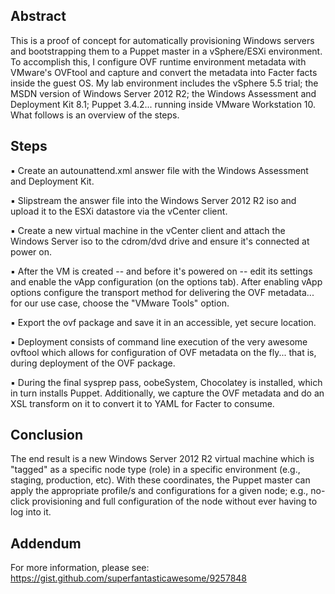Abstract
---------
This is a proof of concept for automatically provisioning Windows servers and bootstrapping them to a Puppet master in a vSphere/ESXi environment. To accomplish this, I configure OVF runtime environment metadata with VMware's OVFtool and capture and convert the metadata into Facter facts inside the guest OS. My lab environment includes the vSphere 5.5 trial; the MSDN version of Windows Server 2012 R2; the Windows Assessment and Deployment Kit 8.1;  Puppet 3.4.2... running inside VMware Workstation 10.  What follows is an overview of the steps.

Steps
---------

▪ Create an autounattend.xml answer file with the Windows Assessment and Deployment Kit. 

▪ Slipstream the answer file into the Windows Server 2012 R2 iso and upload it to the ESXi datastore via the vCenter client.

▪ Create a new virtual machine in the vCenter client and attach the Windows Server iso to the cdrom/dvd drive and ensure it's connected at power on.

▪ After the VM is created -- and before it's powered on -- edit its settings and enable the vApp configuration (on the options tab). After enabling vApp options configure the transport method for delivering the OVF metadata... for our use case, choose the "VMware Tools" option.  

▪ Export the ovf package and save it in an accessible, yet secure location.

▪ Deployment consists of command line execution of the very awesome ovftool which allows for configuration of OVF metadata on the fly... that is, during deployment of the OVF package.

▪ During the final sysprep pass, oobeSystem, Chocolatey is installed, which in turn installs Puppet. Additionally, we capture the OVF metadata and do an XSL transform on it to convert it to YAML for Facter to consume.


Conclusion
---------

The end result is a new Windows Server 2012 R2 virtual machine which is "tagged" as a specific node type (role) in a specific environment (e.g., staging, production, etc). With these coordinates, the Puppet master can apply the appropriate profile/s and configurations for a given node; e.g., no-click provisioning and full configuration of the node without ever having to log into it.

Addendum
---------
For more information, please see: https://gist.github.com/superfantasticawesome/9257848
